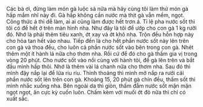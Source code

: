 Các bà ơi, đừng làm món gà luộc sả nữa mà hãy cùng tôi làm thử món gà hấp mắm nhĩ này đi. Gà hấp không cần nước mà thịt gà vẫn mềm, ngọt. Công thức á thì dễ làm, ai ai cũng làm được hết trơn á. Tỉ lệ pha nước sốt thì tôi có để hết ở trên màn hình nha. Như đây là tôi để ướp cho con gà 1 kg rưỡi đó. Nhớ là phải thêm tiêu xanh, ớt xay và ớt khô nha. Trộn đều hỗn hợp này cho hòa tan hết vào nhau. Tiếp đến là cho hết phần nước sốt này lên trên con gà và thoa đều, cho luôn cả phần nước sốt vào bên trong con gà. Nhét thêm một ít hành lá nữa cho thơm nha. Rồi cứ để đó cho gà thấm gia vị trong vòng 20 phút. Cho nước sốt vào nồi cùng với hành tỏi, để gà lên trên và bắt đầu mình hấp thôi. Nhớ là thêm vài lá chanh nữa cho thơm nha. Sau đó thì mình đậy nắp lại để lửa riu riu. Thỉnh thoảng thì mình mở nắp ra rưới cái phần nước sốt lên trên con gà. Khoảng 15, 20 phút gà chín đều, thấm sốt thì mình nhắc xuống nha. Bên ngoài da thì giòn, thấm đẫm nước sốt mặn mặn ngọt ngọt, ăn cực kỳ cuốn luôn. Chấm kèm với muối ớt đỏ nữa thì chỉ có xuất sắc.
